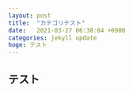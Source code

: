 ```yaml
---
layout: post
title:  "カテゴリテスト"
date:   2021-03-27 06:38:04 +0900
categories: jekyll update
hoge: テスト
---
```


## テスト